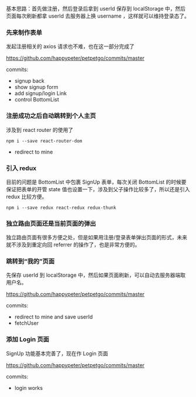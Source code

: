 基本思路：首先做注册，然后登录后拿到 userId 保存到 localStorage 中，然后页面每次刷新都拿 userId 去服务器上换 username ，这样就可以维持登录态了。

### 先来制作表单

发起注册相关的 axios 请求也不难，也在这一部分完成了

https://github.com/happypeter/petpetgo/commits/master

commits:

- signup back
- show signup form
- add signup/login Link
- control BottomList

### 注册成功之后自动跳转到个人主页

涉及到 react router 的使用了

```
npm i --save react-router-dom
```

- redirect to mine


### 引入 redux

目前的问题是 BottomList 中包裹  SignUp 表单，每次关闭 BottomList 的时候要保证把表单的开管 state 值也设置一下，涉及到父子操作比较多了，所以还是引入 redux 比较方便。

```
npm i --save redux react-redux redux-thunk
```


### 独立路由页面还是当前页面的弹出

独立路由页面有很多方便之处，但是如果用注册/登录表单弹出页面的形式，未来就不涉及到重定向回 referrer 的操作了，也是非常方便的。


### 跳转到“我的”页面

先保存 userId 到 localStorage 中，然后如果页面刷新，可以自动去服务器端取用户名。

https://github.com/happypeter/petpetgo/commits/master

commits:

- redirect to mine and save userId
- fetchUser

### 添加 Login 页面

SignUp 功能基本完善了，现在作 Login 页面

https://github.com/happypeter/petpetgo/commits/master

commits:

- login works
